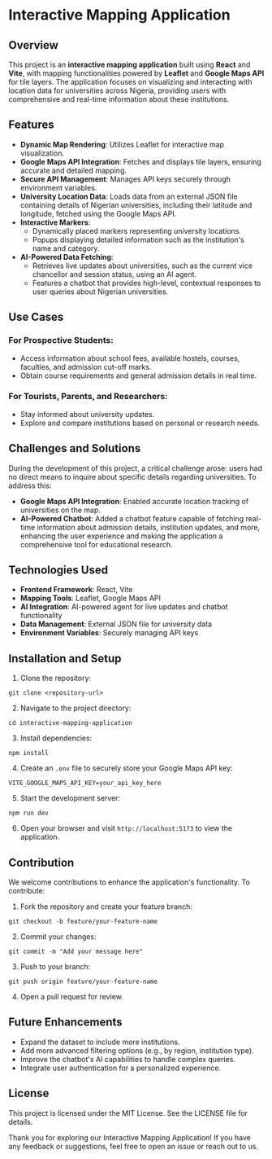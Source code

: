 # Interactive Mapping Application

## Overview
This project is an **interactive mapping application** built using **React** and **Vite**, with mapping functionalities powered by **Leaflet** and **Google Maps API** for tile layers. The application focuses on visualizing and interacting with location data for universities across Nigeria, providing users with comprehensive and real-time information about these institutions.

## Features
* **Dynamic Map Rendering**: Utilizes Leaflet for interactive map visualization.
* **Google Maps API Integration**: Fetches and displays tile layers, ensuring accurate and detailed mapping.
* **Secure API Management**: Manages API keys securely through environment variables.
* **University Location Data**: Loads data from an external JSON file containing details of Nigerian universities, including their latitude and longitude, fetched using the Google Maps API.
* **Interactive Markers**:
  * Dynamically placed markers representing university locations.
  * Popups displaying detailed information such as the institution's name and category.
* **AI-Powered Data Fetching**:
  * Retrieves live updates about universities, such as the current vice chancellor and session status, using an AI agent.
  * Features a chatbot that provides high-level, contextual responses to user queries about Nigerian universities.

## Use Cases

### For Prospective Students:
* Access information about school fees, available hostels, courses, faculties, and admission cut-off marks.
* Obtain course requirements and general admission details in real time.

### For Tourists, Parents, and Researchers:
* Stay informed about university updates.
* Explore and compare institutions based on personal or research needs.

## Challenges and Solutions
During the development of this project, a critical challenge arose: users had no direct means to inquire about specific details regarding universities. To address this:
* **Google Maps API Integration**: Enabled accurate location tracking of universities on the map.
* **AI-Powered Chatbot**: Added a chatbot feature capable of fetching real-time information about admission details, institution updates, and more, enhancing the user experience and making the application a comprehensive tool for educational research.

## Technologies Used
* **Frontend Framework**: React, Vite
* **Mapping Tools**: Leaflet, Google Maps API
* **AI Integration**: AI-powered agent for live updates and chatbot functionality
* **Data Management**: External JSON file for university data
* **Environment Variables**: Securely managing API keys

## Installation and Setup

1. Clone the repository:
```
git clone <repository-url>
```

2. Navigate to the project directory:
```
cd interactive-mapping-application
```

3. Install dependencies:
```
npm install
```

4. Create an `.env` file to securely store your Google Maps API key:
```
VITE_GOOGLE_MAPS_API_KEY=your_api_key_here
```

5. Start the development server:
```
npm run dev
```

6. Open your browser and visit `http://localhost:5173` to view the application.

## Contribution
We welcome contributions to enhance the application's functionality. To contribute:

1. Fork the repository and create your feature branch:
```
git checkout -b feature/your-feature-name
```

2. Commit your changes:
```
git commit -m "Add your message here"
```

3. Push to your branch:
```
git push origin feature/your-feature-name
```

4. Open a pull request for review.

## Future Enhancements
* Expand the dataset to include more institutions.
* Add more advanced filtering options (e.g., by region, institution type).
* Improve the chatbot's AI capabilities to handle complex queries.
* Integrate user authentication for a personalized experience.

## License
This project is licensed under the MIT License. See the LICENSE file for details.

Thank you for exploring our Interactive Mapping Application! If you have any feedback or suggestions, feel free to open an issue or reach out to us.